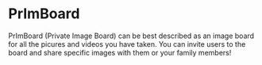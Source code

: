 # PrImBoard
PrImBoard (Private Image Board) can be best described as an image board for all the picures and videos you have taken. You can invite users to the board and share specific images with them or your family members!
